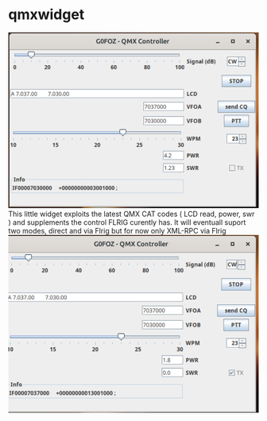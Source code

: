 # qmxwidget
![QMX](qmx.png)
This little widget exploits the latest QMX CAT codes ( LCD read, power, swr ) and supplements the control FLRIG curently has.
It will eventuall suport two modes, direct and via Flrig but for now only XML-RPC via Flrig
![Design](arch.png)
